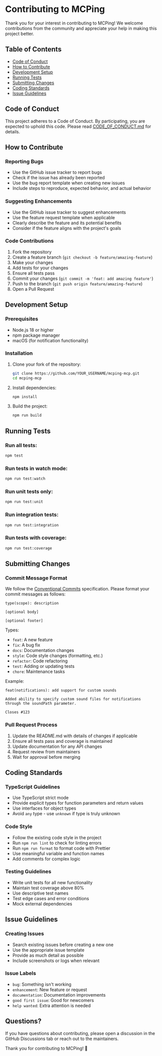 # Contributing to MCPing

Thank you for your interest in contributing to MCPing! We welcome contributions from the community and appreciate your help in making this project better.

## Table of Contents

- [Code of Conduct](#code-of-conduct)
- [How to Contribute](#how-to-contribute)
- [Development Setup](#development-setup)
- [Running Tests](#running-tests)
- [Submitting Changes](#submitting-changes)
- [Coding Standards](#coding-standards)
- [Issue Guidelines](#issue-guidelines)

## Code of Conduct

This project adheres to a Code of Conduct. By participating, you are expected to uphold this code. Please read [CODE_OF_CONDUCT.md](CODE_OF_CONDUCT.md) for details.

## How to Contribute

### Reporting Bugs

- Use the GitHub issue tracker to report bugs
- Check if the issue has already been reported
- Use the bug report template when creating new issues
- Include steps to reproduce, expected behavior, and actual behavior

### Suggesting Enhancements

- Use the GitHub issue tracker to suggest enhancements
- Use the feature request template when applicable
- Clearly describe the feature and its potential benefits
- Consider if the feature aligns with the project's goals

### Code Contributions

1. Fork the repository
2. Create a feature branch (`git checkout -b feature/amazing-feature`)
3. Make your changes
4. Add tests for your changes
5. Ensure all tests pass
6. Commit your changes (`git commit -m 'feat: add amazing feature'`)
7. Push to the branch (`git push origin feature/amazing-feature`)
8. Open a Pull Request

## Development Setup

### Prerequisites

- Node.js 18 or higher
- npm package manager
- macOS (for notification functionality)

### Installation

1. Clone your fork of the repository:
   ```bash
   git clone https://github.com/YOUR_USERNAME/mcping-mcp.git
   cd mcping-mcp
   ```

2. Install dependencies:
   ```bash
   npm install
   ```

3. Build the project:
   ```bash
   npm run build
   ```

## Running Tests

### Run all tests:
```bash
npm test
```

### Run tests in watch mode:
```bash
npm run test:watch
```

### Run unit tests only:
```bash
npm run test:unit
```

### Run integration tests:
```bash
npm run test:integration
```

### Run tests with coverage:
```bash
npm run test:coverage
```

## Submitting Changes

### Commit Message Format

We follow the [Conventional Commits](https://www.conventionalcommits.org/) specification. Please format your commit messages as follows:

```
type(scope): description

[optional body]

[optional footer]
```

Types:
- `feat`: A new feature
- `fix`: A bug fix
- `docs`: Documentation changes
- `style`: Code style changes (formatting, etc.)
- `refactor`: Code refactoring
- `test`: Adding or updating tests
- `chore`: Maintenance tasks

Example:
```
feat(notifications): add support for custom sounds

Added ability to specify custom sound files for notifications
through the soundPath parameter.

Closes #123
```

### Pull Request Process

1. Update the README.md with details of changes if applicable
2. Ensure all tests pass and coverage is maintained
3. Update documentation for any API changes
4. Request review from maintainers
5. Wait for approval before merging

## Coding Standards

### TypeScript Guidelines

- Use TypeScript strict mode
- Provide explicit types for function parameters and return values
- Use interfaces for object types
- Avoid `any` type - use `unknown` if type is truly unknown

### Code Style

- Follow the existing code style in the project
- Run `npm run lint` to check for linting errors
- Run `npm run format` to format code with Prettier
- Use meaningful variable and function names
- Add comments for complex logic

### Testing Guidelines

- Write unit tests for all new functionality
- Maintain test coverage above 80%
- Use descriptive test names
- Test edge cases and error conditions
- Mock external dependencies

## Issue Guidelines

### Creating Issues

- Search existing issues before creating a new one
- Use the appropriate issue template
- Provide as much detail as possible
- Include screenshots or logs when relevant

### Issue Labels

- `bug`: Something isn't working
- `enhancement`: New feature or request
- `documentation`: Documentation improvements
- `good first issue`: Good for newcomers
- `help wanted`: Extra attention is needed

## Questions?

If you have questions about contributing, please open a discussion in the GitHub Discussions tab or reach out to the maintainers.

Thank you for contributing to MCPing! 🎉